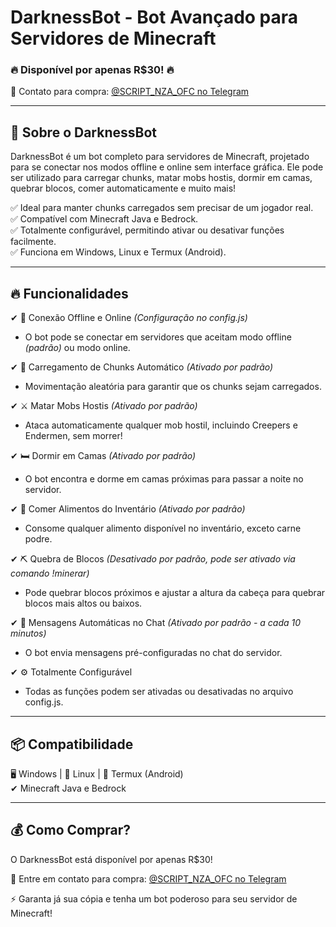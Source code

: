 # DarknessBot - Bot Avançado para Servidores de Minecraft  

### 🔥 Disponível por apenas R$30! 🔥  
📩 Contato para compra: [@SCRIPT_NZA_OFC no Telegram](https://t.me/SCRIPT_NZA_OFC)  

---

## 📌 Sobre o DarknessBot  
DarknessBot é um bot completo para servidores de Minecraft, projetado para se conectar nos modos offline e online sem interface gráfica. Ele pode ser utilizado para carregar chunks, matar mobs hostis, dormir em camas, quebrar blocos, comer automaticamente e muito mais!  

✅ Ideal para manter chunks carregados sem precisar de um jogador real.  
✅ Compatível com Minecraft Java e Bedrock.  
✅ Totalmente configurável, permitindo ativar ou desativar funções facilmente.  
✅ Funciona em Windows, Linux e Termux (Android).  

---

## 🔥 Funcionalidades  

✔ 💾 Conexão Offline e Online *(Configuração no config.js)*  
- O bot pode se conectar em servidores que aceitam modo offline *(padrão)* ou modo online.  

✔ 🎯 Carregamento de Chunks Automático *(Ativado por padrão)*  
- Movimentação aleatória para garantir que os chunks sejam carregados.  

✔ ⚔️ Matar Mobs Hostis *(Ativado por padrão)*  
- Ataca automaticamente qualquer mob hostil, incluindo Creepers e Endermen, sem morrer!  

✔ 🛏️ Dormir em Camas *(Ativado por padrão)*  
- O bot encontra e dorme em camas próximas para passar a noite no servidor.  

✔ 🍖 Comer Alimentos do Inventário *(Ativado por padrão)*  
- Consome qualquer alimento disponível no inventário, exceto carne podre.  

✔ ⛏️ Quebra de Blocos *(Desativado por padrão, pode ser ativado via comando !minerar)*  
- Pode quebrar blocos próximos e ajustar a altura da cabeça para quebrar blocos mais altos ou baixos.  

✔ 📢 Mensagens Automáticas no Chat *(Ativado por padrão - a cada 10 minutos)*  
- O bot envia mensagens pré-configuradas no chat do servidor.  

✔ ⚙️ Totalmente Configurável  
- Todas as funções podem ser ativadas ou desativadas no arquivo config.js.  

---

## 📦 Compatibilidade  
🖥️ Windows | 🐧 Linux | 📱 Termux (Android)  
✔ Minecraft Java e Bedrock  

---

## 💰 Como Comprar?  
O DarknessBot está disponível por apenas R$30!  

📲 Entre em contato para compra: [@SCRIPT_NZA_OFC no Telegram](https://t.me/SCRIPT_NZA_OFC)  

⚡ Garanta já sua cópia e tenha um bot poderoso para seu servidor de Minecraft!
